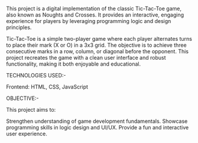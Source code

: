 This project is a digital implementation of the classic Tic-Tac-Toe game, also known as Noughts and Crosses. It provides an interactive, engaging experience for players by leveraging programming logic and design principles.

Tic-Tac-Toe is a simple two-player game where each player alternates turns to place their mark (X or O) in a 3x3 grid. The objective is to achieve three consecutive marks in a row, column, or diagonal before the opponent. This project recreates the game with a clean user interface and robust functionality, making it both enjoyable and educational.


TECHNOLOGIES USED:- 

Frontend: HTML, CSS, JavaScript

OBJECTIVE:-

This project aims to:

Strengthen understanding of game development fundamentals.
Showcase programming skills in logic design and UI/UX.
Provide a fun and interactive user experience.
